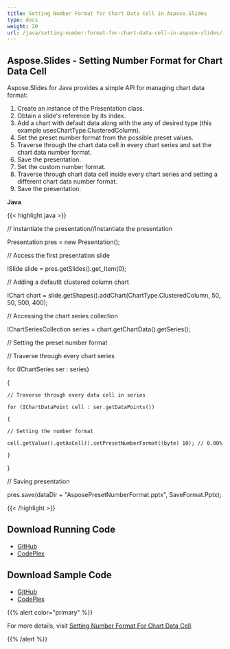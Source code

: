 ```yaml
---
title: Setting Number Format for Chart Data Cell in Aspose.Slides
type: docs
weight: 20
url: /java/setting-number-format-for-chart-data-cell-in-aspose-slides/
---
```


## **Aspose.Slides - Setting Number Format for Chart Data Cell**
Aspose.Slides for Java provides a simple API for managing chart data format:

1. Create an instance of the Presentation class.
1. Obtain a slide's reference by its index.
1. Add a chart with default data along with the any of desired type (this example usesChartType.ClusteredColumn).
1. Set the preset number format from the possible preset values.
1. Traverse through the chart data cell in every chart series and set the chart data number format.
1. Save the presentation.
1. Set the custom number format.
1. Traverse through chart data cell inside every chart series and setting a different chart data number format.
1. Save the presentation.

**Java**

{{< highlight java >}}

 // Instantiate the presentation//Instantiate the presentation

Presentation pres = new Presentation();

// Access the first presentation slide

ISlide slide = pres.getSlides().get_Item(0);

// Adding a defautlt clustered column chart

IChart chart = slide.getShapes().addChart(ChartType.ClusteredColumn, 50, 50, 500, 400);

// Accessing the chart series collection

IChartSeriesCollection series = chart.getChartData().getSeries();

// Setting the preset number format

// Traverse through every chart series

for (IChartSeries ser : series)

{

    // Traverse through every data cell in series

    for (IChartDataPoint cell : ser.getDataPoints())

    {

	// Setting the number format

	cell.getValue().getAsCell().setPresetNumberFormat((byte) 10); // 0.00%

    }

}

// Saving presentation

pres.save(dataDir + "AsposePresetNumberFormat.pptx", SaveFormat.Pptx);

{{< /highlight >}}
## **Download Running Code**
- [GitHub](https://github.com/aspose-slides/Aspose.Slides-for-Java/releases)
- [CodePlex](https://asposeslidesjavapptx4j.codeplex.com/releases)
## **Download Sample Code**
- [GitHub](https://github.com/aspose-slides/Aspose.Slides-for-Java)
- [CodePlex](https://asposeslidesjavapptx4j.codeplex.com/)

{{% alert color="primary" %}} 

For more details, visit [Setting Number Format For Chart Data Cell](http://www.aspose.com/docs/display/slidesjava/Setting+Number+Format+for+Chart+Data+Cell).

{{% /alert %}}
